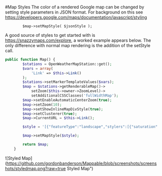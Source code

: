 #Map Styles
The color of a rendered Google map can be changed by setting style parameters in JSON format.  For
background on this see https://developers.google.com/maps/documentation/javascript/styling

```
		$map->setMapStyle( $jsonStyle );
```

A good source of styles to get started with is https://snazzymaps.com/explore, a worked example
appears below. The only difference with normal map rendering is the addition of the setStyle call.

```php
public function Map() {
		$stations = OpenWeatherMapStation::get();
		$vars = array(
			'Link' => $this->Link()
		);
		$stations->setMarkerTemplateValues($vars);
		$map = $stations->getRenderableMap()->
			setZoom($this->owner->ZoomLevel)->
			setAdditionalCSSClasses('fullWidthMap');
		$map->setEnableAutomaticCenterZoom(true);
		$map->setZoom(10);
		$map->setShowInlineMapDivStyle(true);
		$map->setClusterer(true);
		$map->CurrentURL = $this->Link();

		$style = '[{"featureType":"landscape","stylers":[{"saturation":-100},{"lightness":65},{"visibility":"on"}]},{"featureType":"poi","stylers":[{"saturation":-100},{"lightness":51},{"visibility":"simplified"}]},{"featureType":"road.highway","stylers":[{"saturation":-100},{"visibility":"simplified"}]},{"featureType":"road.arterial","stylers":[{"saturation":-100},{"lightness":30},{"visibility":"on"}]},{"featureType":"road.local","stylers":[{"saturation":-100},{"lightness":40},{"visibility":"on"}]},{"featureType":"transit","stylers":[{"saturation":-100},{"visibility":"simplified"}]},{"featureType":"administrative.province","stylers":[{"visibility":"off"}]},{"featureType":"water","elementType":"labels","stylers":[{"visibility":"on"},{"lightness":-25},{"saturation":-100}]},{"featureType":"water","elementType":"geometry","stylers":[{"hue":"#ffff00"},{"lightness":-25},{"saturation":-97}]}]';

		$map->setMapStyle($style);

		return $map;
	}
```

![Styled Map]
(https://github.com/gordonbanderson/Mappable/blob/screenshots/screenshots/styledmap.png?raw=true 
Styled Map")
